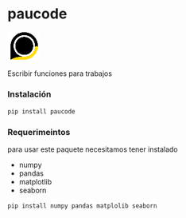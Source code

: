 # paucode

![Alt text](<logo.png>)


Escribir funciones para trabajos


### Instalación
```PowerShell
pip install paucode
```

### Requerimeintos
para usar este paquete necesitamos tener instalado
- numpy
- pandas
- matplotlib
- seaborn


```PowerShell
pip install numpy pandas matplolib seaborn
```

